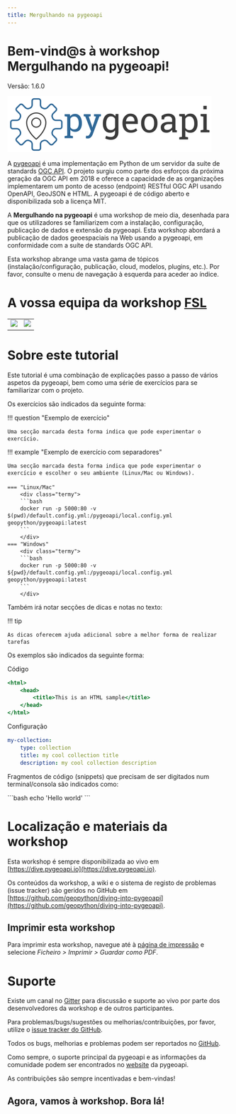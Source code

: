 ```yaml
---
title: Mergulhando na pygeoapi
---
```


# Bem-vind@s à workshop Mergulhando na pygeoapi!

Versão: 1.6.0

![pygeoapi logo](assets/images/pygeoapi-logo.png)

A [pygeoapi](https://pygeoapi.io) é uma implementação em Python de um servidor da suíte de standards [OGC API](https://ogcapi.ogc.org). O projeto surgiu como parte dos esforços da próxima geração da OGC API em 2018 e oferece a capacidade de as organizações implementarem um ponto de acesso (endpoint) RESTful OGC API usando OpenAPI, GeoJSON e HTML. A pygeoapi é de código aberto e disponibilizada sob a licença MIT.

A **Mergulhando na pygeoapi** é uma workshop de meio dia, desenhada para que os utilizadores se familiarizem com a instalação, configuração, publicação de dados e extensão da pygeoapi. Esta workshop abordará a publicação de dados geoespaciais na Web usando a pygeoapi, em conformidade com a suíte de standards OGC API.

Esta workshop abrange uma vasta gama de tópicos (instalação/configuração, publicação, cloud, modelos, plugins, etc.). Por favor, consulte o menu de navegação à esquerda para aceder ao índice.

# A vossa equipa da workshop [FSL](https://festa2025.softwarelivre.eu/)

<table>    
    <tr>
        <td><a href="https://github.com/doublebyte"><img width="150" src="https://avatars.githubusercontent.com/u/1038897?v=4"/></a></td>
        <td><a href="https://github.com/ricardogsilva"><img width="150" src="https://avatars.githubusercontent.com/u/732010?v=4"/></a></td>
    </tr>
</table>

# Sobre este tutorial

Este tutorial é uma combinação de explicações passo a passo de vários aspetos da pygeoapi, bem como uma série de exercícios para se familiarizar com o projeto.

Os exercícios são indicados da seguinte forma:

!!! question "Exemplo de exercício"

    Uma secção marcada desta forma indica que pode experimentar o exercício.

!!! example "Exemplo de exercício com separadores"

    Uma secção marcada desta forma indica que pode experimentar o exercício e escolher o seu ambiente (Linux/Mac ou Windows).

    === "Linux/Mac"
        <div class="termy">
        ```bash
        docker run -p 5000:80 -v $(pwd)/default.config.yml:/pygeoapi/local.config.yml geopython/pygeoapi:latest
        ```
        </div>
    === "Windows"
        <div class="termy">
        ```bash
        docker run -p 5000:80 -v ${pwd}/default.config.yml:/pygeoapi/local.config.yml geopython/pygeoapi:latest
        ```
        </div>

Também irá notar secções de dicas e notas no texto:

!!! tip

    As dicas oferecem ajuda adicional sobre a melhor forma de realizar tarefas

Os exemplos são indicados da seguinte forma:

Código
``` {.html linenums="1"}
<html>
    <head>
        <title>This is an HTML sample</title>
    </head>
</html>
```

Configuração
``` {.yaml linenums="1"}
my-collection:
    type: collection
    title: my cool collection title
    description: my cool collection description
```

Fragmentos de código (snippets) que precisam de ser digitados num terminal/consola são indicados como:

<div class="termy">
```bash
echo 'Hello world'
```
</div>

# Localização e materiais da workshop

Esta workshop é sempre disponibilizada ao vivo em [https://dive.pygeoapi.io](https://dive.pygeoapi.io).

Os conteúdos da workshop, a wiki e o sistema de registo de problemas (issue tracker) são geridos no GitHub em [https://github.com/geopython/diving-into-pygeoapi](https://github.com/geopython/diving-into-pygeoapi).

## Imprimir esta workshop

Para imprimir esta workshop, navegue até à [página de impressão](print_page) e selecione *Ficheiro > Imprimir > Guardar como PDF*.

# Suporte

Existe um canal no [Gitter](https://app.gitter.im/#/room/#geopython_diving-into-pygeoapi:gitter.im) para discussão e suporte ao vivo por parte dos desenvolvedores da workshop e de outros participantes.

Para problemas/bugs/sugestões ou melhorias/contribuições, por favor, utilize o [issue tracker do GitHub](https://github.com/geopython/diving-into-pygeoapi/issues).

Todos os bugs, melhorias e problemas podem ser reportados no [GitHub](https://github.com/geopython/diving-into-pygeoapi/issues).

Como sempre, o suporte principal da pygeoapi e as informações da comunidade podem ser encontrados no [website](https://pygeoapi.io/community) da pygeoapi.

As contribuições são sempre incentivadas e bem-vindas!

## Agora, vamos à workshop. Bora lá!